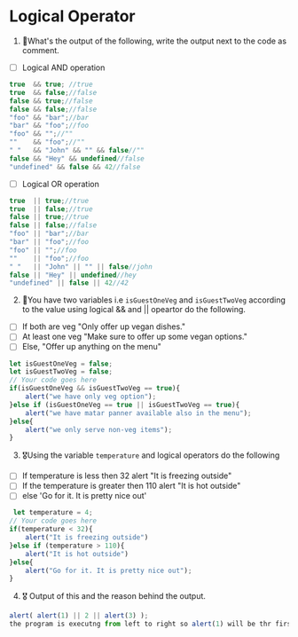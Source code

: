 # Logical Operator

1. 🥇What's the output of the following, write the output next to the code as comment.

* [ ] Logical AND operation

```js
true  && true; //true
true  && false;//false
false && true;//false
false && false;//false
"foo" && "bar";//bar
"bar" && "foo";//foo
"foo" && "";//""
""    && "foo";//""
" "   && "John" && "" && false//""
false && "Hey" && undefined//false
"undefined" && false && 42//false
```

* [ ] Logical OR operation
```js
true  || true;//true
true  || false;//true
false || true;//true
false || false;//false
"foo" || "bar";//bar
"bar" || "foo";//foo
"foo" || "";//foo
""    || "foo";//foo
" "   || "John" || "" || false//john
false || "Hey" || undefined//hey
"undefined" || false || 42//42
```

2. 🥈You have two variables i.e `isGuestOneVeg` and  `isGuestTwoVeg` according to the value using logical && and || opeartor do the following.

* [ ] If both are veg "Only offer up vegan dishes."
* [ ] At least one veg  "Make sure to offer up some vegan options."
* [ ] Else, "Offer up anything on the menu"
```js
let isGuestOneVeg = false;
let isGuestTwoVeg = false;
// Your code goes here
if(isGuestOneVeg && isGuestTwoVeg == true){
    alert("we have only veg option");
}else if (isGuestOneVeg == true || isGuestTwoVeg == true){
    alert("we have matar panner available also in the menu");
}else{
    alert("we only serve non-veg items");
}
```


3. 🎖Using the variable `temperature` and logical operators do the following
* [ ] If temperature is less then 32 alert "It is freezing outside"
* [ ] If the temperature is greater then 110 alert "It is hot outside"
* [ ] else 'Go for it. It is pretty nice out'
```js
 let temperature = 4;
// Your code goes here
if(temperature < 32){
    alert("It is freezing outside")
}else if (temperature > 110){
    alert("It is hot outside")
}else{
    alert("Go for it. It is pretty nice out");
}
```

4. 🎖 Output of this and the reason behind the output.
```js
alert( alert(1) || 2 || alert(3) );
the program is executng from left to right so alert(1) will be thr first to execute,as other alert are nested inside a alert so alert(2) will be second but at the execution of the last one it will be calling alert(alert(3)),so as we know we cant call a function insde a function so it will return undefined;
```